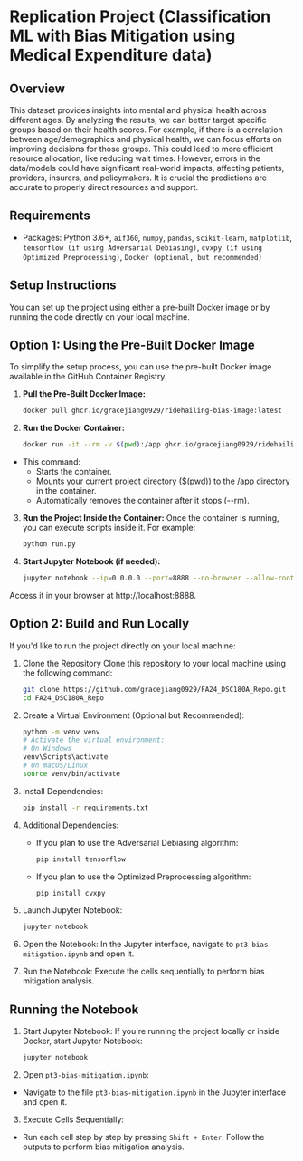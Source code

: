 # Replication Project (Classification ML with Bias Mitigation using Medical Expenditure data)

## Overview
This dataset provides insights into mental and physical health across different ages. By analyzing the results, we can better target specific groups based on their health scores. For example, if there is a correlation between age/demographics and physical health, we can focus efforts on improving decisions for those groups. This could lead to more efficient resource allocation, like reducing wait times. However, errors in the data/models could have significant real-world impacts, affecting patients, providers, insurers, and policymakers. It is crucial the predictions are accurate to properly direct resources and support.

## Requirements
- Packages: Python 3.6+, `aif360`, `numpy`, `pandas`, `scikit-learn`, `matplotlib`, `tensorflow (if using Adversarial Debiasing)`, `cvxpy (if using Optimized Preprocessing)`, `Docker (optional, but recommended)`

## Setup Instructions
You can set up the project using either a pre-built Docker image or by running the code directly on your local machine.

## Option 1: Using the Pre-Built Docker Image
To simplify the setup process, you can use the pre-built Docker image available in the GitHub Container Registry.

1. **Pull the Pre-Built Docker Image:**
   ```bash
   docker pull ghcr.io/gracejiang0929/ridehailing-bias-image:latest

2. **Run the Docker Container:**
   ```bash
   docker run -it --rm -v $(pwd):/app ghcr.io/gracejiang0929/ridehailing-bias-image:latest

- This command:
   - Starts the container.
   - Mounts your current project directory ($(pwd)) to the /app directory in the container.
   - Automatically removes the container after it stops (--rm).

3. **Run the Project Inside the Container:** Once the container is running, you can execute scripts inside it. For example:
   ```bash
   python run.py
   
4. **Start Jupyter Notebook (if needed):**
   ```bash
   jupyter notebook --ip=0.0.0.0 --port=8888 --no-browser --allow-root

Access it in your browser at http://localhost:8888.

## Option 2: Build and Run Locally
If you'd like to run the project directly on your local machine:

1. Clone the Repository
   Clone this repository to your local machine using the following command: 
   
   ```bash
   git clone https://github.com/gracejiang0929/FA24_DSC180A_Repo.git
   cd FA24_DSC180A_Repo

2. Create a Virtual Environment (Optional but Recommended):
   ```bash
   python -m venv venv
   # Activate the virtual environment:
   # On Windows
   venv\Scripts\activate
   # On macOS/Linux
   source venv/bin/activate

3. Install Dependencies:
   ```bash
   pip install -r requirements.txt

4. Additional Dependencies:
   - If you plan to use the Adversarial Debiasing algorithm:
     ```bash
     pip install tensorflow
     ```
   - If you plan to use the Optimized Preprocessing algorithm:
     ```bash
     pip install cvxpy
     ```
5. Launch Jupyter Notebook:
   ```bash
   jupyter notebook

6. Open the Notebook:
   In the Jupyter interface, navigate to `pt3-bias-mitigation.ipynb` and open it.

7. Run the Notebook:
   Execute the cells sequentially to perform bias mitigation analysis.


## Running the Notebook
1. Start Jupyter Notebook: If you're running the project locally or inside Docker, start Jupyter Notebook:
   ```bash
   jupyter notebook

2. Open `pt3-bias-mitigation.ipynb`:
- Navigate to the file `pt3-bias-mitigation.ipynb` in the Jupyter interface and open it.

3. Execute Cells Sequentially:
- Run each cell step by step by pressing `Shift + Enter`. Follow the outputs to perform bias mitigation analysis.

   
